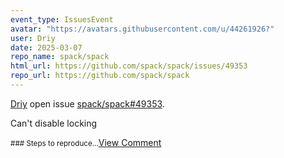 ```yaml
---
event_type: IssuesEvent
avatar: "https://avatars.githubusercontent.com/u/44261926?"
user: Driy
date: 2025-03-07
repo_name: spack/spack
html_url: https://github.com/spack/spack/issues/49353
repo_url: https://github.com/spack/spack
---
```


<a href='https://github.com/Driy' target='_blank'>Driy</a> open issue <a href='https://github.com/spack/spack/issues/49353' target='_blank'>spack/spack#49353</a>.

<p>Can't disable locking</p><small>### Steps to reproduce...</small><a href='https://github.com/spack/spack/issues/49353' target='_blank'>View Comment</a>